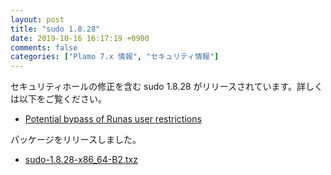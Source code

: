 ```yaml
---
layout: post
title: "sudo 1.8.28"
date: 2019-10-16 16:17:19 +0900
comments: false
categories: ["Plamo 7.x 情報", "セキュリティ情報"]
---
```

セキュリティホールの修正を含む sudo 1.8.28 がリリースされています。詳しくは以下をご覧ください。

* [Potential bypass of Runas user restrictions](https://www.sudo.ws/alerts/minus_1_uid.html)

パッケージをリリースしました。

* [sudo-1.8.28-x86_64-B2.txz](http://repository.plamolinux.org/pub/linux/Plamo/Plamo-7.x/x86_64/plamo/00_base/sudo-1.8.28-x86_64-B2.txz)
